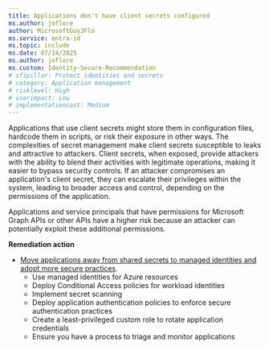 ```yaml
---
title: Applications don't have client secrets configured
ms.author: joflore
author: MicrosoftGuyJFlo
ms.service: entra-id
ms.topic: include
ms.date: 07/14/2025
ms.author: joflore
ms.custom: Identity-Secure-Recommendation
# sfipillar: Protect identities and secrets
# category: Application management
# risklevel: High
# userimpact: Low 
# implementationcost: Medium
---
```

Applications that use client secrets might store them in configuration files, hardcode them in scripts, or risk their exposure in other ways. The complexities of secret management make client secrets susceptible to leaks and attractive to attackers. Client secrets, when exposed, provide attackers with the ability to blend their activities with legitimate operations, making it easier to bypass security controls. If an attacker compromises an application's client secret, they can escalate their privileges within the system, leading to broader access and control, depending on the permissions of the application.

Applications and service principals that have permissions for Microsoft Graph APIs or other APIs have a higher risk because an attacker can potentially exploit these additional permissions.

**Remediation action**

- [Move applications away from shared secrets to managed identities and adopt more secure practices](/entra/identity/enterprise-apps/migrate-applications-from-secrets).
   - Use managed identities for Azure resources
   - Deploy Conditional Access policies for workload identities
   - Implement secret scanning
   - Deploy application authentication policies to enforce secure authentication practices
   - Create a least-privileged custom role to rotate application credentials
   - Ensure you have a process to triage and monitor applications
